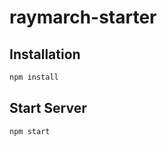 raymarch-starter
==

## Installation

```bash
npm install
```

## Start Server

```bash
npm start
```
